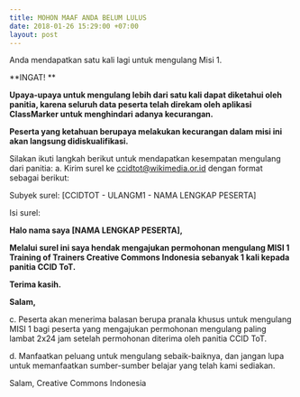 ```yaml
---
title: MOHON MAAF ANDA BELUM LULUS
date: 2018-01-26 15:29:00 +07:00
layout: post
---
```


Anda mendapatkan satu kali lagi untuk mengulang Misi 1. 

**INGAT! **

**Upaya-upaya untuk mengulang lebih dari satu kali dapat diketahui oleh panitia, karena seluruh data peserta telah direkam oleh aplikasi ClassMarker untuk menghindari adanya kecurangan.**

**Peserta yang ketahuan berupaya melakukan kecurangan dalam misi ini akan langsung didiskualifikasi.**

Silakan ikuti langkah berikut untuk mendapatkan kesempatan mengulang dari panitia:
a. Kirim surel ke ccidtot@wikimedia.or.id dengan format sebagai berikut:

Subyek surel: [CCIDTOT - ULANGM1 - NAMA LENGKAP PESERTA]

Isi surel:

**Halo nama saya [NAMA LENGKAP PESERTA],**

**Melalui surel ini saya hendak mengajukan permohonan mengulang MISI 1 Training of Trainers Creative Commons Indonesia sebanyak 1 kali kepada panitia CCID ToT.**

**Terima kasih.**

**Salam,**

c. Peserta akan menerima balasan berupa pranala khusus untuk mengulang MISI 1 bagi peserta yang mengajukan permohonan mengulang paling lambat 2x24 jam setelah permohonan diterima oleh panitia CCID ToT.

d. Manfaatkan peluang untuk mengulang sebaik-baiknya, dan jangan lupa untuk memanfaatkan sumber-sumber belajar yang telah kami sediakan.

Salam,
Creative Commons Indonesia
